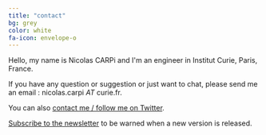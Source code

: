 ```yaml
---
title: "contact"
bg: grey
color: white
fa-icon: envelope-o
---
```


Hello, my name is Nicolas CARPi and I'm an engineer in Institut Curie, Paris, France.

If you have any question or suggestion or just want to chat, please send me an email : nicolas.carpi _AT_ curie.fr.

You can also <a href='https://twitter.com/elabftw'>contact me / follow me on Twitter</a>.

<a href='http://eepurl.com/bShrgD'>Subscribe to the newsletter</a> to be warned when a new version is released.
